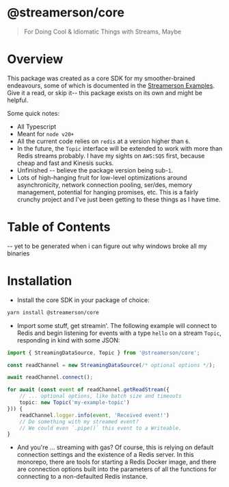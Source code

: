 # @streamerson/core
> For Doing Cool & Idiomatic Things with Streams, Maybe

# Overview

This package was created as a core SDK for my smoother-brained endeavours, some of which is documented in the [Streamerson Examples](../examples/README.md). Give it a read, or skip it-- this package exists on its own and might be helpful.

Some quick notes:
- All Typescript
- Meant for `node v20+`
- All the current code relies on `redis` at a version higher than `6`.  
- In the future, the `Topic` interface will be extended to work with more than Redis streams probably.  I have my sights on `AWS:SQS` first, because cheap and fast and Kinesis sucks.
- Unfinished -- believe the package version being sub-`1`.
- Lots of high-hanging fruit for low-level optimizations around asynchronicity, network connection pooling, ser/des, memory management, potential for hanging promises, etc.  This is a fairly crunchy project and I've just been getting to these things as I have time. 

# Table of Contents
-- yet to be generated when i can figure out why windows broke all my binaries

# Installation

- Install the core SDK in your package of choice:
```bash
yarn install @streamerson/core
```
- Import some stuff, get streamin'.  The following example will connect to Redis and begin listening for events with a type `hello` on a stream `Topic`, responding in kind with some JSON:
```typescript
import { StreamingDataSource, Topic } from '@streamerson/core';

const readChannel = new StreamingDataSource(/* optional options */);

await readChannel.connect();

for await (const event of readChannel.getReadStream({
    // ... optional options, like batch size and timeouts
    topic: new Topic('my-example-topic')
})) {
    readChannel.logger.info(event, 'Received event!')
    // Do something with my streamed event?
    // We could even `.pipe()` this event to a Writeable.
}
```
- And you're ... streaming with gas? Of course, this is relying on default connection settings and the existence of a Redis server.  In this monorepo, there are tools for starting a Redis Docker image, and there are connection options built into the parameters of all the functions for connecting to a non-defaulted Redis instance.


